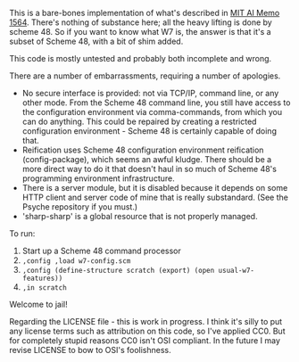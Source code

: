 
This is a bare-bones implementation of what's described in [MIT AI
Memo
1564](ftp://publications.ai.mit.edu/ai-publications/pdf/AIM-1564.pdf).
There's nothing of substance here; all the heavy lifting is done by
scheme 48.  So if you want to know what W7 is, the answer is that it's
a subset of Scheme 48, with a bit of shim added.

This code is mostly untested and probably both incomplete and wrong.

There are a number of embarrassments, requiring a number of apologies.

* No secure interface is provided: not via TCP/IP, command line, or
  any other mode.  From the Scheme 48 command line, you still have
  access to the configuration environment via comma-commands, from
  which you can do anything.  This could be repaired by creating a
  restricted configuration environment - Scheme 48 is certainly 
  capable of doing that.
* Reification uses Scheme 48 configuration environment reification
  (config-package), which seems an awful kludge.  There should be a
  more direct way to do it that doesn't haul in so much of Scheme
  48's programming environment infrastructure.
* There is a server module, but it is disabled because it depends on
  some HTTP client and server code of mine that is really substandard.
  (See the Psyche repository if you must.)
* 'sharp-sharp' is a global resource that is not properly managed.

To run:

1. Start up a Scheme 48 command processor
2. ``,config ,load w7-config.scm``
3. ``,config (define-structure scratch (export) (open usual-w7-features))``
4. ``,in scratch``

Welcome to jail!

Regarding the LICENSE file - this is work in progress.  I think it's
silly to put any license terms such as attribution on this code, so
I've applied CC0.  But for completely stupid reasons CC0 isn't OSI
compliant.  In the future I may revise LICENSE to bow to OSI's
foolishness.
